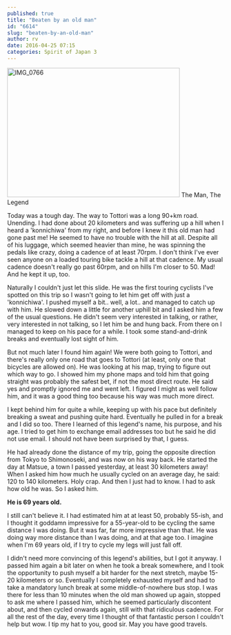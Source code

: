 ```yaml
---
published: true
title: "Beaten by an old man"
id: "6614"
slug: "beaten-by-an-old-man"
author: rv
date: 2016-04-25 07:15
categories: Spirit of Japan 3
---
```

<div class="caption">
<a href="https://s3.amazonaws.com/cfwblog/uploads/2016/04/IMG_0766.jpg" rel="attachment wp-att-6615"><img class="wp-image-6615 size-medium" src="https://s3.amazonaws.com/cfwblog/uploads/2016/04/IMG_0766-400x300.jpg" alt="IMG_0766" width="400" height="300" /></a> The Man, The Legend
</div>

Today was a tough day. The way to Tottori was a long 90+km road. Unending. I had done about 20 kilometers and was suffering up a hill when I heard a 'konnichiwa' from my right, and before I knew it this old man had gone past me! He seemed to have no trouble with the hill at all. Despite all of his luggage, which seemed heavier than mine, he was spinning the pedals like crazy, doing a cadence of at least 70rpm. I don't think I've ever seen anyone on a loaded touring bike tackle a hill at that cadence. My usual cadence doesn't really go past 60rpm, and on hills I'm closer to 50. Mad! And he kept it up, too.

Naturally I couldn't just let this slide. He was the first touring cyclists I've spotted on this trip so I wasn't going to let him get off with just a 'konnichiwa'. I pushed myself a bit.. well, a lot.. and managed to catch up with him. He slowed down a little for another uphill bit and I asked him a few of the usual questions. He didn't seem very interested in talking, or rather, very interested in not talking, so I let him be and hung back. From there on I managed to keep on his pace for a while. I took some stand-and-drink breaks and eventually lost sight of him.

But not much later I found him again! We were both going to Tottori, and there's really only one road that goes to Tottori (at least, only one that bicycles are allowed on). He was looking at his map, trying to figure out which way to go. I showed him my phone maps and told him that going straight was probably the safest bet, if not the most direct route. He said yes and promptly ignored me and went left. I figured I might as well follow him, and it was a good thing too because his way was much more direct.

I kept behind him for quite a while, keeping up with his pace but definitely breaking a sweat and pushing quite hard. Eventually he pulled in for a break and I did so too. There I learned of this legend's name, his purpose, and his age. I tried to get him to exchange email addresses too but he said he did not use email. I should not have been surprised by that, I guess.

He had already done the distance of my trip, going the opposite direction from Tokyo to Shimonoseki, and was now on his way back. He started the day at Matsue, a town I passed yesterday, at least 30 kilometers away! When I asked him how much he usually cycled on an average day, he said: 120 to 140 kilometers. Holy crap. And then I just had to know. I had to ask how old he was. So I asked him.

<strong>He is 69 years old.</strong>

I still can't believe it. I had estimated him at at least 50, probably 55-ish, and I thought it goddamn impressive for a 55-year-old to be cycling the same distance I was doing. But it was far, far more impressive than that. He was doing way more distance than I was doing, and at that age too. I imagine when I'm 69 years old, if I try to cycle my legs will just fall off.

I didn't need more convincing of this legend's abilities, but I got it anyway. I passed him again a bit later on when he took a break somewhere, and I took the opportunity to push myself a bit harder for the next stretch, maybe 15-20 kilometers or so. Eventually I completely exhausted myself and had to take a mandatory lunch break at some middle-of-nowhere bus stop. I was there for less than 10 minutes when the old man showed up again, stopped to ask me where I passed him, which he seemed particularly discontent about, and then cycled onwards again, still with that ridiculous cadence. For all the rest of the day, every time I thought of that fantastic person I couldn't help but wow. I tip my hat to you, good sir. May you have good travels.